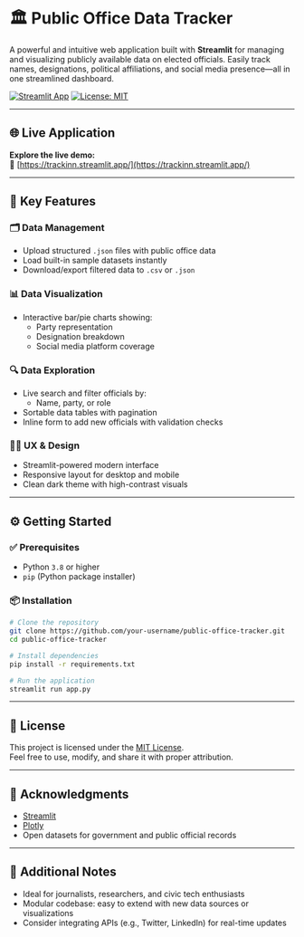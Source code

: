 # 🏛️ Public Office Data Tracker

A powerful and intuitive web application built with **Streamlit** for managing and visualizing publicly available data on elected officials. Easily track names, designations, political affiliations, and social media presence—all in one streamlined dashboard.

[![Streamlit App](https://static.streamlit.io/badges/streamlit_badge_black_white.svg)](https://trackinn.streamlit.app/)
[![License: MIT](https://img.shields.io/badge/License-MIT-yellow.svg)](https://opensource.org/licenses/MIT)

---

## 🌐 Live Application

**Explore the live demo:**  
🔗 [https://trackinn.streamlit.app/](https://trackinn.streamlit.app/)

---

## 📌 Key Features

### 🗂️ Data Management
- Upload structured `.json` files with public office data
- Load built-in sample datasets instantly
- Download/export filtered data to `.csv` or `.json`

### 📊 Data Visualization
- Interactive bar/pie charts showing:
  - Party representation
  - Designation breakdown
  - Social media platform coverage

### 🔍 Data Exploration
- Live search and filter officials by:
  - Name, party, or role
- Sortable data tables with pagination
- Inline form to add new officials with validation checks

### 🧑‍💻 UX & Design
- Streamlit-powered modern interface
- Responsive layout for desktop and mobile
- Clean dark theme with high-contrast visuals

---

## ⚙️ Getting Started

### ✅ Prerequisites
- Python `3.8` or higher
- `pip` (Python package installer)

### 📦 Installation

```bash
# Clone the repository
git clone https://github.com/your-username/public-office-tracker.git
cd public-office-tracker

# Install dependencies
pip install -r requirements.txt

# Run the application
streamlit run app.py
```

---


## 📄 License

This project is licensed under the [MIT License](https://opensource.org/licenses/MIT).  
Feel free to use, modify, and share it with proper attribution.

---

## 🙌 Acknowledgments

- [Streamlit](https://streamlit.io/)
- [Plotly](https://plotly.com/)
- Open datasets for government and public official records

---

## 🧠 Additional Notes

- Ideal for journalists, researchers, and civic tech enthusiasts
- Modular codebase: easy to extend with new data sources or visualizations
- Consider integrating APIs (e.g., Twitter, LinkedIn) for real-time updates

